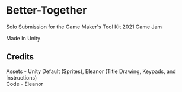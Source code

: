 # Better-Together
Solo Submission for the Game Maker's Tool Kit 2021 Game Jam

Made In Unity

## Credits
Assets - Unity Default (Sprites), Eleanor (Title Drawing, Keypads, and Instructions) <br>
Code - Eleanor
